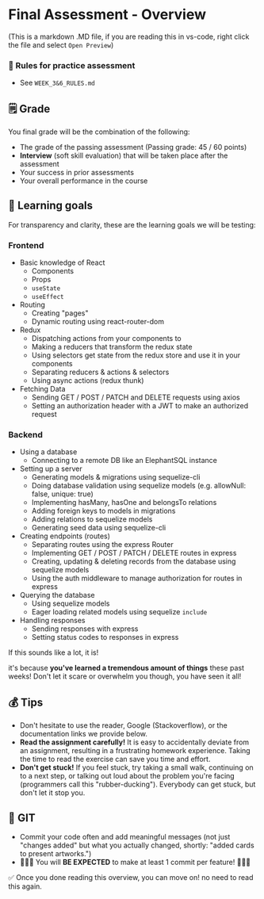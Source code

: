 # Final Assessment - Overview

(This is a markdown .MD file, if you are reading this in vs-code, right click the file and select `Open Preview`)

### 🚓 Rules for practice assessment

- See `WEEK_3&6_RULES.md`

## 🗒️ Grade

You final grade will be the combination of the following:

- The grade of the passing assessment (Passing grade: 45 / 60 points)
- **Interview** (soft skill evaluation) that will be taken place after the assessment
- Your success in prior assessments
- Your overall performance in the course

## 🎯 Learning goals

For transparency and clarity, these are the learning goals we will be testing:

### **Frontend**

- Basic knowledge of React
  - Components
  - Props
  - `useState`
  - `useEffect`
- Routing
  - Creating "pages"
  - Dynamic routing using react-router-dom
- Redux
  - Dispatching actions from your components to
  - Making a reducers that transform the redux state
  - Using selectors get state from the redux store and use it in your components
  - Separating reducers & actions & selectors
  - Using async actions (redux thunk)
- Fetching Data
  - Sending GET / POST / PATCH and DELETE requests using axios
  - Setting an authorization header with a JWT to make an authorized request

### **Backend**

- Using a database
  - Connecting to a remote DB like an ElephantSQL instance
- Setting up a server
  - Generating models & migrations using sequelize-cli
  - Doing database validation using sequelize models (e.g. allowNull: false, unique: true)
  - Implementing hasMany, hasOne and belongsTo relations
  - Adding foreign keys to models in migrations
  - Adding relations to sequelize models
  - Generating seed data using sequelize-cli
- Creating endpoints (routes)
  - Separating routes using the express Router
  - Implementing GET / POST / PATCH / DELETE routes in express
  - Creating, updating & deleting records from the database using sequelize models
  - Using the auth middleware to manage authorization for routes in express
- Querying the database
  - Using sequelize models
  - Eager loading related models using sequelize `include`
- Handling responses
  - Sending responses with express
  - Setting status codes to responses in express

If this sounds like a lot, it is!

it's because **you've learned a tremendous amount of things** these past weeks! Don't let it scare or overwhelm you though, you have seen it all!

## 💰 Tips

- Don't hesitate to use the reader, Google (Stackoverflow), or the documentation links we provide below.
- **Read the assignment carefully!** It is easy to accidentally deviate from an assignment, resulting in a frustrating homework experience. Taking the time to read the exercise can save you time and effort.
- **Don't get stuck!** If you feel stuck, try taking a small walk, continuing on to a next step, or talking out loud about the problem you're facing (programmers call this "rubber-ducking"). Everybody can get stuck, but don't let it stop you.

## 🔀 GIT

- Commit your code often and add meaningful messages (not just "changes added" but what you actually changed, shortly: "added cards to present artworks.")
- 🔴🔴🔴 You will **BE EXPECTED** to make at least 1 commit per feature! 🔴🔴🔴

✅ Once you done reading this overview, you can move on! no need to read this again.

